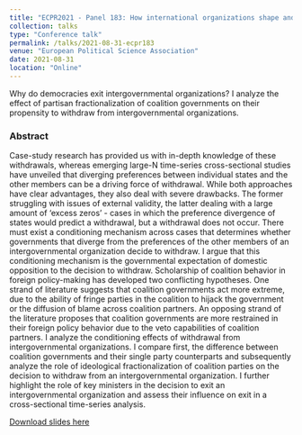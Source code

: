 ```yaml
---
title: "ECPR2021 - Panel 183: How international organizations shape and are shaped by their environments"
collection: talks
type: "Conference talk"
permalink: /talks/2021-08-31-ecpr183
venue: "European Political Science Association"
date: 2021-08-31
location: "Online"
---
```



Why do democracies exit intergovernmental organizations? I analyze the effect of partisan fractionalization of coalition governments on their propensity to withdraw from intergovernmental organizations. 

### Abstract

Case-study research has provided us with in-depth knowledge of these withdrawals, whereas emerging large-N time-series cross-sectional studies have unveiled that diverging preferences between individual states and the other members can be a driving force of withdrawal. While both approaches have clear advantages, they also deal with severe drawbacks. The former struggling with issues of external validity, the latter dealing with a large amount of ‘excess zeros’ - cases in which the preference divergence of states would predict a withdrawal, but a withdrawal does not occur. There must exist a conditioning mechanism across cases that determines whether governments that diverge from the preferences of the other members of an intergovernmental organization decide to withdraw. I argue that this conditioning mechanism is the governmental expectation of domestic opposition to the decision to withdraw. Scholarship of coalition behavior in foreign policy-making has developed two conflicting hypotheses. One strand of literature suggests that coalition governments act more extreme, due to the ability of fringe parties in the coalition to hijack the government or the diffusion of blame across coalition partners. An opposing strand of the literature proposes that coalition governments are more restrained in their foreign policy behavior due to the veto capabilities of coalition partners. I analyze the conditioning effects of withdrawal from intergovernmental organizations. I compare first, the difference between coalition governments and their single party counterparts and subsequently analyze the role of ideological fractionalization of coalition parties on the decision to withdraw from an intergovernmental organization. I further highlight the role of key ministers in the decision to exit an intergovernmental organization and assess their influence on exit in a cross-sectional time-series analysis.


[Download slides here](http://davidweyrauch.github.io/files/2021-talks-ecpr183.pdf)